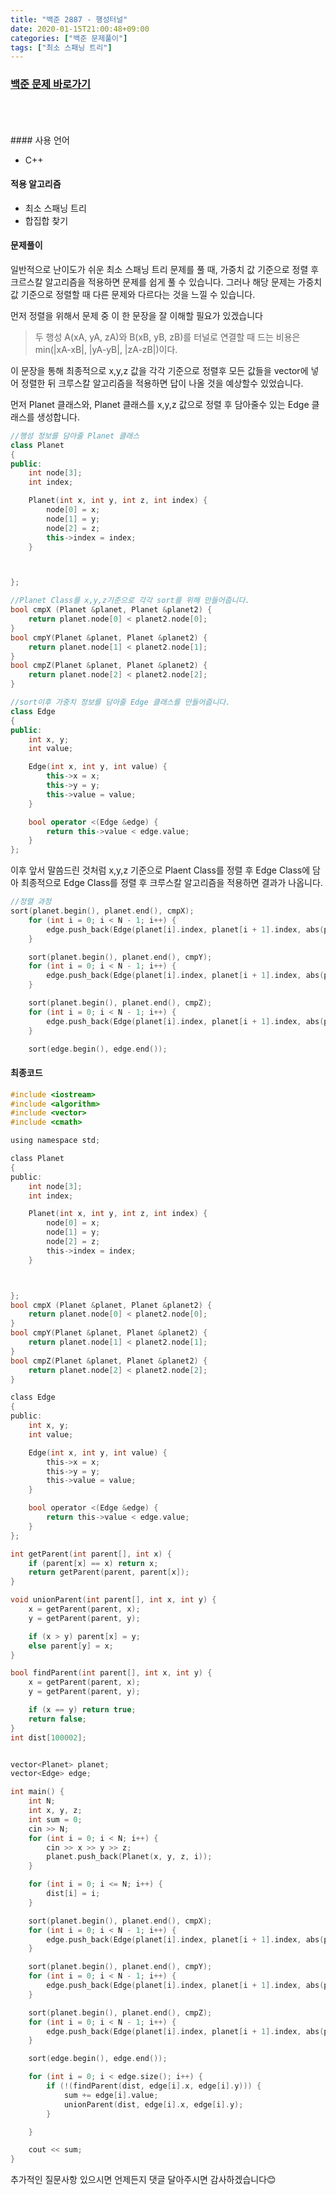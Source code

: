 ```yaml
---
title: "백준 2887 - 행성터널"
date: 2020-01-15T21:00:48+09:00
categories: ["백준 문제풀이"]
tags: ["최소 스패닝 트리"]
---
```


### [백준 문제 바로가기](https://www.acmicpc.net/problem/2887)
<br>
<br>
<br>
#### 사용 언어

- C++



#### 적용 알고리즘

- 최소 스패닝 트리
- 합집합 찾기



#### 문제풀이

일반적으로 난이도가 쉬운 최소 스패닝 트리 문제를 풀 때, 가중치 값 기준으로 정렬 후 크르스칼 알고리즘을 적용하면 문제를 쉽게 풀 수 있습니다. 그러나 해당 문제는 가중치 값 기준으로 정렬할 때 다른 문제와 다르다는 것을 느낄 수 있습니다.

먼저 정렬을 위해서 문제 중 이 한 문장을 잘 이해할 필요가 있겠습니다


> 두 행성 A(xA, yA, zA)와 B(xB, yB, zB)를 터널로 연결할 때 드는 비용은 min(|xA-xB|, |yA-yB|, |zA-zB|)이다.




이 문장을 통해 최종적으로 x,y,z 값을 각각 기준으로 정렬후 모든 값들을 vector에 넣어 정렬한 뒤 크루스칼 알고리즘을 적용하면 답이 나올 것을 예상할수 있었습니다.

먼저 Planet 클래스와, Planet 클래스를 x,y,z 값으로 정렬 후 담아줄수 있는 Edge 클래스를 생성합니다.


~~~c++
//행성 정보를 담아줄 Planet 클래스
class Planet
{
public:
	int node[3];
	int index;

	Planet(int x, int y, int z, int index) {
		node[0] = x;
		node[1] = y;
		node[2] = z;
		this->index = index;
	}



};

//Planet Class를 x,y,z기준으로 각각 sort를 위해 만들어줍니다.
bool cmpX (Planet &planet, Planet &planet2) {
	return planet.node[0] < planet2.node[0];
}
bool cmpY(Planet &planet, Planet &planet2) {
	return planet.node[1] < planet2.node[1];
}
bool cmpZ(Planet &planet, Planet &planet2) {
	return planet.node[2] < planet2.node[2];
}

//sort이후 가중치 정보를 담아줄 Edge 클래스를 만들어줍니다.
class Edge
{
public:
	int x, y;
	int value;

	Edge(int x, int y, int value) {
		this->x = x;
		this->y = y;
		this->value = value;
	}

	bool operator <(Edge &edge) {
		return this->value < edge.value;
	}
};
~~~



이후 앞서 말씀드린 것처럼 x,y,z 기준으로 Plaent Class를 정렬 후 Edge Class에 담아 최종적으로 Edge Class를 정렬 후 크루스칼 알고리즘을 적용하면 결과가 나옵니다.

~~~c++
//정렬 과정
sort(planet.begin(), planet.end(), cmpX);
	for (int i = 0; i < N - 1; i++) {
		edge.push_back(Edge(planet[i].index, planet[i + 1].index, abs(planet[i].node[0] - planet[i + 1].node[0])));
	}

	sort(planet.begin(), planet.end(), cmpY);
	for (int i = 0; i < N - 1; i++) {
		edge.push_back(Edge(planet[i].index, planet[i + 1].index, abs(planet[i].node[1] - planet[i + 1].node[1])));
	}

	sort(planet.begin(), planet.end(), cmpZ);
	for (int i = 0; i < N - 1; i++) {
		edge.push_back(Edge(planet[i].index, planet[i + 1].index, abs(planet[i].node[2] - planet[i + 1].node[2])));
	}

	sort(edge.begin(), edge.end());
~~~




#### 최종코드
~~~c
#include <iostream>
#include <algorithm>
#include <vector>
#include <cmath>

using namespace std;

class Planet
{
public:
	int node[3];
	int index;

	Planet(int x, int y, int z, int index) {
		node[0] = x;
		node[1] = y;
		node[2] = z;
		this->index = index;
	}



};
bool cmpX (Planet &planet, Planet &planet2) {
	return planet.node[0] < planet2.node[0];
}
bool cmpY(Planet &planet, Planet &planet2) {
	return planet.node[1] < planet2.node[1];
}
bool cmpZ(Planet &planet, Planet &planet2) {
	return planet.node[2] < planet2.node[2];
}

class Edge
{
public:
	int x, y;
	int value;

	Edge(int x, int y, int value) {
		this->x = x;
		this->y = y;
		this->value = value;
	}

	bool operator <(Edge &edge) {
		return this->value < edge.value;
	}
};

int getParent(int parent[], int x) {
	if (parent[x] == x) return x;
	return getParent(parent, parent[x]);
}

void unionParent(int parent[], int x, int y) {
	x = getParent(parent, x);
	y = getParent(parent, y);

	if (x > y) parent[x] = y;
	else parent[y] = x;
}

bool findParent(int parent[], int x, int y) {
	x = getParent(parent, x);
	y = getParent(parent, y);

	if (x == y) return true;
	return false;
}
int dist[100002];


vector<Planet> planet;
vector<Edge> edge;

int main() {
	int N;
	int x, y, z;
	int sum = 0;
	cin >> N;
	for (int i = 0; i < N; i++) {
		cin >> x >> y >> z;
		planet.push_back(Planet(x, y, z, i));
	}

	for (int i = 0; i <= N; i++) {
		dist[i] = i;
	}

	sort(planet.begin(), planet.end(), cmpX);
	for (int i = 0; i < N - 1; i++) {
		edge.push_back(Edge(planet[i].index, planet[i + 1].index, abs(planet[i].node[0] - planet[i + 1].node[0])));
	}

	sort(planet.begin(), planet.end(), cmpY);
	for (int i = 0; i < N - 1; i++) {
		edge.push_back(Edge(planet[i].index, planet[i + 1].index, abs(planet[i].node[1] - planet[i + 1].node[1])));
	}

	sort(planet.begin(), planet.end(), cmpZ);
	for (int i = 0; i < N - 1; i++) {
		edge.push_back(Edge(planet[i].index, planet[i + 1].index, abs(planet[i].node[2] - planet[i + 1].node[2])));
	}

	sort(edge.begin(), edge.end());

	for (int i = 0; i < edge.size(); i++) {
		if (!(findParent(dist, edge[i].x, edge[i].y))) {
			sum += edge[i].value;
			unionParent(dist, edge[i].x, edge[i].y);
		}

	}

	cout << sum;
}
~~~



추가적인 질문사항 있으시면 언제든지 댓글 달아주시면 감사하겠습니다😊
